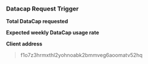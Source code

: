 ### Datacap Request Trigger
**Total DataCap requested**

> 

**Expected weekly DataCap usage rate**

> 

**Client address**

> f1o7z3hrmxthl2yohnoabk2bmmveg6aoomatv52hq